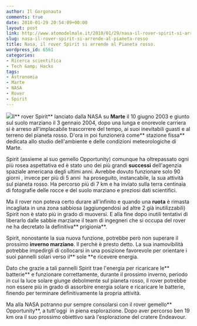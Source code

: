 ```yaml
---
author: Il Gorgonauta
comments: true
date: 2010-01-29 20:54:09+00:00
layout: post
link: http://www.atomodelmale.it/2010/01/29/nasa-il-rover-spirit-si-arrende-al-pianeta-rosso/
slug: nasa-il-rover-spirit-si-arrende-al-pianeta-rosso
title: Nasa, il rover Spirit si arrende al Pianeta rosso.
wordpress_id: 6561
categories:
- Ricerca scientifica
- Tech &amp; Hacks
tags:
- Astronomia
- Marte
- NASA
- Rover
- Spirit
---
```


[![](http://www.atomodelmale.it/wp-content/uploads/2010/01/rover-Spirit-300x224.jpg)](http://www.atomodelmale.it/wp-content/uploads/2010/01/rover-Spirit.jpg)Il** rover Spirit** lanciato dalla NASA su **Marte** il 10 giugno 2003  e giunto sul suolo marziano il 3 gennaio 2004, dopo una lunga e  onorevole carriera si è arreso all'implacabile trascorrere del tempo, ai  suoi inevitabili guasti e al terreno del pianeta rosso. D'ora in poi  funzionerà come** stazione fissa** dedicata allo studio dell'ambiente  e delle condizioni meteorologiche di Marte.

Spirit (assieme al suo gemello  Opportunity) comunque ha oltrepassato ogni più rosea aspettativa ed è  stato uno dei più grandi **successi** dell'agenzia spaziale americana degli  ultimi anni. Avrebbe dovuto funzionare solo 90 giorni , invece per più di 5 anni  ha proseguito, instancabile, la sua attività sul pianeta rosso.  Ha percorso più di 7 km e ha inviato sulla terra centinaia di fotografie  delle rocce e del suolo marziano e preziosi dati scientifici.

Ma il rover non poteva certo durare all'infinito e quando una **ruota** è rimasta incagliata in una zona sabbiosa (aggiungendosi ad altre 2 già inutilizzabili) Spirit non è stato più in grado di muoversi. E alla fine dopo inutili tentativi di liberarlo dalle sabbie marziane il team di ingegneri che si occupa del rover ne ha decretato la definitiva** prigionia**.

<!-- more -->


Spirit, nonostante la sua nuova funzione, potrebbe però non superare il prossimo **inverno marziano**. Il perchè è presto detto. La sua inamovibilità potrebbe impedirgli di collocarsi in una posizione favorevole per orientare i suoi pannelli solari verso il** sole **e ricevere energia.

Dato che grazie a tali pannelli Spirit trae l'energia per ricaricare le** batterie** e funzionare correttamente, durante il prossimo inverno, periodo in cui la luce solare giunge debolmente sul pianeta rosso, il rover potrebbe non essere più in grado di assorbire energia solare e ricaricare le batterie, finendo per terminare definitivamente la propria attività.

Ma alla NASA potranno pur sempre consolarsi con il rover gemello** Opportunity**, a tutt'oggi  in piena esplorazione. Dopo aver percorso ben 19 km ora il suo prossimo obiettivo sarà l'esplorazione del cratere Endeavour.

